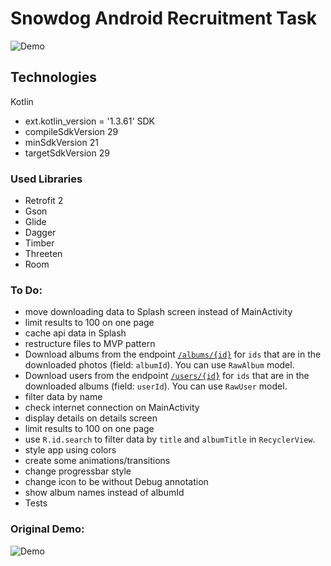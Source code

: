 # Snowdog Android Recruitment Task
![Demo][logo]

## Technologies
Kotlin
- ext.kotlin_version = '1.3.61'
SDK
- compileSdkVersion 29
- minSdkVersion 21
- targetSdkVersion 29

### Used Libraries
- Retrofit 2
- Gson
- Glide
- Dagger
- Timber
- Threeten
- Room


### To Do:
* move downloading data to Splash screen instead of MainActivity
* limit results to 100 on one page
* cache api data in Splash
* restructure files to MVP pattern
* Download albums from the endpoint [`/albums/{id}`](https://jsonplaceholder.typicode.com/albums/2) for `ids` that are in the downloaded photos (field: `albumId`). You can use `RawAlbum` model.
* Download users from the endpoint [`/users/{id}`](https://jsonplaceholder.typicode.com/users/3) for `ids` that are in the downloaded albums (field: `userId`). You can use `RawUser` model.
* filter data by name
* check internet connection on MainActivity
* display details on details screen
* limit results to 100 on one page
* use `R.id.search` to filter data by `title` and `albumTitle` in `RecyclerView`.
* style app using colors
* create some animations/transitions
* change progressbar style
* change icon to be without Debug annotation
* show album names instead of albumId
* Tests

### Original Demo:

![Demo][demo]

[demo]: art/demo.gif
[logo]: art/logo